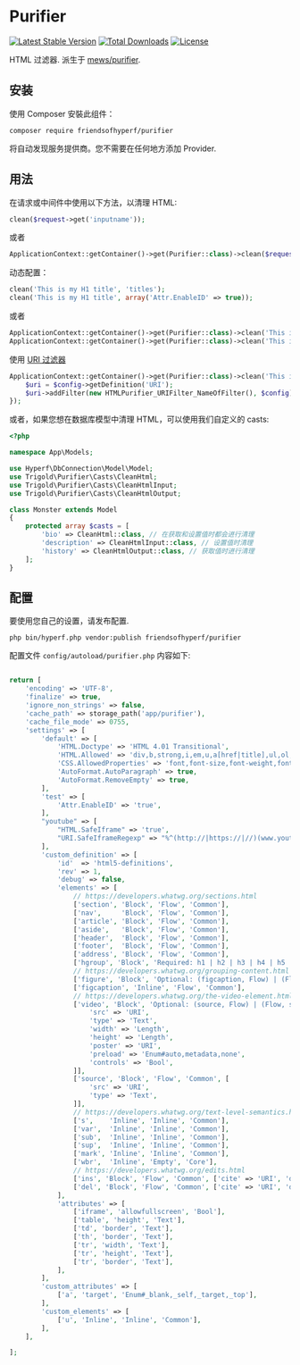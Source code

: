 # Purifier

[![Latest Stable Version](https://img.shields.io/packagist/v/friendsofhyperf/purifier)](https://packagist.org/packages/friendsofhyperf/purifier)
[![Total Downloads](https://img.shields.io/packagist/dt/friendsofhyperf/purifier)](https://packagist.org/packages/friendsofhyperf/purifier)
[![License](https://img.shields.io/packagist/l/friendsofhyperf/purifier)](https://github.com/friendsofhyperf/purifier)

HTML 过滤器. 派生于 [mews/purifier](https://github.com/mewebstudio/Purifier).

## 安装

使用 Composer 安裝此组件：

```shell
composer require friendsofhyperf/purifier
```

将自动发现服务提供商。您不需要在任何地方添加 Provider.

## 用法

在请求或中间件中使用以下方法，以清理 HTML:

```php
clean($request->get('inputname'));
```

或者

```php
ApplicationContext::getContainer()->get(Purifier::class)->clean($request->get('inputname'));
```

动态配置：

```php
clean('This is my H1 title', 'titles');
clean('This is my H1 title', array('Attr.EnableID' => true));
```

或者

```php
ApplicationContext::getContainer()->get(Purifier::class)->clean('This is my H1 title', 'titles');
ApplicationContext::getContainer()->get(Purifier::class)->clean('This is my H1 title', array('Attr.EnableID' => true));
```

使用 [URI 过滤器](http://htmlpurifier.org/docs/enduser-uri-filter.html)

```php
ApplicationContext::getContainer()->get(Purifier::class)->clean('This is my H1 title', 'titles', function (HTMLPurifier_Config $config) {
    $uri = $config->getDefinition('URI');
    $uri->addFilter(new HTMLPurifier_URIFilter_NameOfFilter(), $config);
});
```

或者，如果您想在数据库模型中清理 HTML，可以使用我们自定义的 casts:

```php
<?php

namespace App\Models;

use Hyperf\DbConnection\Model\Model;
use Trigold\Purifier\Casts\CleanHtml;
use Trigold\Purifier\Casts\CleanHtmlInput;
use Trigold\Purifier\Casts\CleanHtmlOutput;

class Monster extends Model
{
    protected array $casts = [
        'bio' => CleanHtml::class, // 在获取和设置值时都会进行清理
        'description' => CleanHtmlInput::class, // 设置值时清理
        'history' => CleanHtmlOutput::class, // 获取值时进行清理
    ];
}
```

## 配置

要使用您自己的设置，请发布配置.

```sehll
php bin/hyperf.php vendor:publish friendsofhyperf/purifier
```

配置文件 `config/autoload/purifier.php` 内容如下:

```php

return [
    'encoding' => 'UTF-8',
    'finalize' => true,
    'ignore_non_strings' => false,
    'cache_path' => storage_path('app/purifier'),
    'cache_file_mode' => 0755,
    'settings' => [
        'default' => [
            'HTML.Doctype' => 'HTML 4.01 Transitional',
            'HTML.Allowed' => 'div,b,strong,i,em,u,a[href|title],ul,ol,li,p[style],br,span[style],img[width|height|alt|src]',
            'CSS.AllowedProperties' => 'font,font-size,font-weight,font-style,font-family,text-decoration,padding-left,color,background-color,text-align',
            'AutoFormat.AutoParagraph' => true,
            'AutoFormat.RemoveEmpty' => true,
        ],
        'test' => [
            'Attr.EnableID' => 'true',
        ],
        "youtube" => [
            "HTML.SafeIframe" => 'true',
            "URI.SafeIframeRegexp" => "%^(http://|https://|//)(www.youtube.com/embed/|player.vimeo.com/video/)%",
        ],
        'custom_definition' => [
            'id'  => 'html5-definitions',
            'rev' => 1,
            'debug' => false,
            'elements' => [
                // https://developers.whatwg.org/sections.html
                ['section', 'Block', 'Flow', 'Common'],
                ['nav',     'Block', 'Flow', 'Common'],
                ['article', 'Block', 'Flow', 'Common'],
                ['aside',   'Block', 'Flow', 'Common'],
                ['header',  'Block', 'Flow', 'Common'],
                ['footer',  'Block', 'Flow', 'Common'],
                ['address', 'Block', 'Flow', 'Common'],
                ['hgroup', 'Block', 'Required: h1 | h2 | h3 | h4 | h5 | h6', 'Common'],
                // https://developers.whatwg.org/grouping-content.html
                ['figure', 'Block', 'Optional: (figcaption, Flow) | (Flow, figcaption) | Flow', 'Common'],
                ['figcaption', 'Inline', 'Flow', 'Common'],
                // https://developers.whatwg.org/the-video-element.html#the-video-element
                ['video', 'Block', 'Optional: (source, Flow) | (Flow, source) | Flow', 'Common', [
                    'src' => 'URI',
                    'type' => 'Text',
                    'width' => 'Length',
                    'height' => 'Length',
                    'poster' => 'URI',
                    'preload' => 'Enum#auto,metadata,none',
                    'controls' => 'Bool',
                ]],
                ['source', 'Block', 'Flow', 'Common', [
                    'src' => 'URI',
                    'type' => 'Text',
                ]],
                // https://developers.whatwg.org/text-level-semantics.html
                ['s',    'Inline', 'Inline', 'Common'],
                ['var',  'Inline', 'Inline', 'Common'],
                ['sub',  'Inline', 'Inline', 'Common'],
                ['sup',  'Inline', 'Inline', 'Common'],
                ['mark', 'Inline', 'Inline', 'Common'],
                ['wbr',  'Inline', 'Empty', 'Core'],
                // https://developers.whatwg.org/edits.html
                ['ins', 'Block', 'Flow', 'Common', ['cite' => 'URI', 'datetime' => 'CDATA']],
                ['del', 'Block', 'Flow', 'Common', ['cite' => 'URI', 'datetime' => 'CDATA']],
            ],
            'attributes' => [
                ['iframe', 'allowfullscreen', 'Bool'],
                ['table', 'height', 'Text'],
                ['td', 'border', 'Text'],
                ['th', 'border', 'Text'],
                ['tr', 'width', 'Text'],
                ['tr', 'height', 'Text'],
                ['tr', 'border', 'Text'],
            ],
        ],
        'custom_attributes' => [
            ['a', 'target', 'Enum#_blank,_self,_target,_top'],
        ],
        'custom_elements' => [
            ['u', 'Inline', 'Inline', 'Common'],
        ],
    ],

];
```
